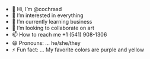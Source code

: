 - 👋 Hi, I’m @cochraad
- 👀 I’m interested in everything
- 🌱 I’m currently learning business
- 💞️ I’m looking to collaborate on art
- 📫 How to reach me +1 (541) 908-1306
- 😄 Pronouns: ... he/she/they
- ⚡ Fun fact: ... My favorite colors are purple and yellow

<!---
cochraad/cochraad is a ✨ special ✨ repository because its `README.md` (this file) appears on your GitHub profile.
You can click the Preview link to take a look at your changes.
--->
